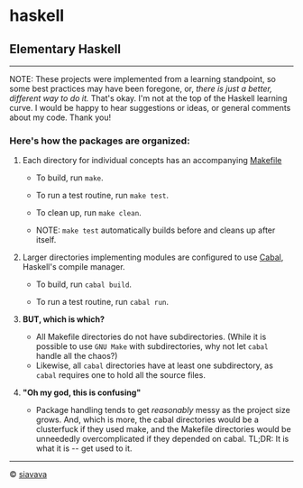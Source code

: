 # haskell

## Elementary Haskell

***

NOTE: These projects were implemented from a learning standpoint, so some best practices may have been foregone, or, *there is just a better, different way to do it.* That's okay. I'm not at the top of the Haskell learning curve. I would be happy to hear suggestions or ideas, or general comments about my code. Thank you!

### Here's how the packages are organized:

1. Each directory for individual concepts has an accompanying [Makefile](https://en.wikipedia.org/wiki/Make_(software))

   * To build, run `make`.

   * To run a test routine, run `make test`.

   * To clean up, run `make clean`.

   * NOTE: `make test` automatically builds before and cleans up after itself.

2. Larger directories implementing modules are configured to use [Cabal](https://www.haskell.org/cabal/), Haskell's compile manager.

   * To build, run `cabal build`.

   * To run a test routine, run `cabal run`.

3. **BUT, which is which?**

   * All Makefile directories do not have subdirectories. (While it is possible to use `GNU Make` with subdirectories, why not let `cabal` handle all the chaos?)
   * Likewise, all `cabal` directories have at least one subdirectory, as `cabal` requires one to hold all the source files.

4. **"Oh my god, this is confusing"**

   * Package handling tends to get *reasonably* messy as the project size grows. And, which is more, the cabal directories would be a clusterfuck if they used make, and the Makefile directories would be unneededly overcomplicated if they depended on cabal. TL;DR: It is what it is -- get used to it.

***

&copy; [siavava](https://siavava.me)
